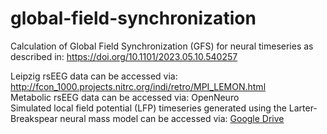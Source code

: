 # global-field-synchronization
Calculation of Global Field Synchronization (GFS) for neural timeseries as described in: https://doi.org/10.1101/2023.05.10.540257

Leipzig rsEEG data can be accessed via: http://fcon_1000.projects.nitrc.org/indi/retro/MPI_LEMON.html \
Metabolic rsEEG data can be accessed via: OpenNeuro \
Simulated local field potential (LFP) timeseries generated using the Larter-Breakspear neural mass model can be accessed via: [Google Drive](https://drive.google.com/drive/folders/1WknFDSgV7SuV8tOHaXQWxhw99m0FMWd6?usp=sharing) 

